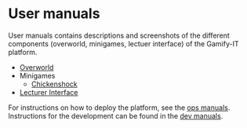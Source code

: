 # User manuals

User manuals contains descriptions and screenshots of the different components (overworld, minigames, lectuer interface)
of the Gamify-IT platform.

- [Overworld](overworld/README.md)
- Minigames
    - [Chickenshock](minigames/chickenshock.md)
- [Lecturer Interface](lecturer-interface/README.md)

For instructions on how to deploy the platform, see the [ops manuals](../ops-manuals/README.md).
Instructions for the development can be found in the [dev manuals](../dev-manuals/README.md).
